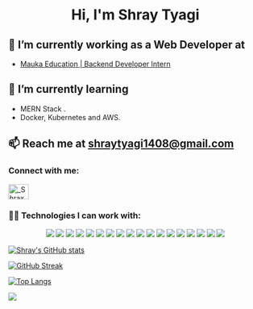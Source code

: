 <h1 align="center">Hi, I'm Shray Tyagi</h1>

## 🔭 I’m currently working as a Web Developer at 
* [Mauka Education | Backend Developer Intern](https://maukaeducation.com/)

## 🌱 I’m currently learning
* MERN Stack .
* Docker, Kubernetes and AWS.

## 📫 Reach me at **shraytyagi1408@gmail.com**

<h3>Connect with me:</h3>
<p>
<a href="https://www.linkedin.com/in/shray-tyagi/" target="blank"><img align="center" src="https://cdn.jsdelivr.net/npm/simple-icons@3.0.1/icons/linkedin.svg" alt="_ShraxO1_" height="30" width="40" /></a>
</p>

<h3 align="left">👨‍💻 Technologies I can work with:</h3>
<div class="row">
 <p align="center">
         <img src="https://img.shields.io/badge/JavaScript-F7DF1E?style=for-the-badge&logo=javascript&logoColor=black" />
         <img src="https://img.shields.io/badge/Python-F7DF1E?style=for-the-badge&logo=python&logoColor=black" />
         <img src="https://img.shields.io/badge/Linux-F7DF1E?style=for-the-badge&logo=linux&logoColor=black" />
         <img src="https://img.shields.io/badge/PostgreSQL-F7DF1E?style=for-the-badge&logo=postgresql&logoColor=black" />
         <img src="https://img.shields.io/badge/C%2B%2B-00599C?style=for-the-badge&logo=c%2B%2B&logoColor=white" />
         <img src="https://img.shields.io/badge/C-00599C?style=for-the-badge&logo=c&logoColor=white" />
         <img src="https://img.shields.io/badge/Node.js-43853D?style=for-the-badge&logo=node.js&logoColor=white" />
         <img src="https://img.shields.io/badge/Django-F7DF1E?style=for-the-badge&logo=django&logoColor=black" />
         <img src="https://img.shields.io/badge/firebase-ffca28?style=for-the-badge&logo=firebase&logoColor=white" />
         <img src="https://img.shields.io/badge/React-20232A?style=for-the-badge&logo=react&logoColor=61DAFB" />
         <img src="https://img.shields.io/badge/Redux-593D88?style=for-the-badge&logo=redux&logoColor=white" />
         <img src="https://img.shields.io/badge/React_Router-CA4245?style=for-the-badge&logo=react-router&logoColor=white" />
         <img src="https://img.shields.io/badge/MySQL-00000F?style=for-the-badge&logo=mysql&logoColor=white" />
         <img src="https://img.shields.io/badge/MongoDB-4EA94B?style=for-the-badge&logo=mongodb&logoColor=white" /> 
         <img src="https://img.shields.io/badge/Heroku-430098?style=for-the-badge&logo=heroku&logoColor=white" />
         <img src="https://img.shields.io/badge/HTML-239120?style=for-the-badge&logo=html5&logoColor=white"/>
         <img src="https://img.shields.io/badge/CSS3-1572B6?style=for-the-badge&logo=css3&logoColor=white" />
         <img src="https://img.shields.io/badge/Bootstrap-563D7C?style=for-the-badge&logo=bootstrap&logoColor=white" />
    </p>
</div>

[![Shray's GitHub stats](https://github-readme-stats.vercel.app/api?username=ShraxO1&count_private=true&show_icons=true&theme=midnight-purple&border_color=D400ff)](https://github.com/anuraghazra/github-readme-stats)

[![GitHub Streak](http://github-readme-streak-stats.herokuapp.com?user=ShraxO1&theme=highcontrast&ring=D400FF&fire=FFFFFF&currStreakLabel=D400FF&border=D400FF)](https://git.io/streak-stats)

[![Top Langs](https://github-readme-stats.vercel.app/api/top-langs/?username=ShraxO1&layout=compact&theme=midnight-purple&border_color=D400ff)](https://github.com/anuraghazra/github-readme-stats)

![](https://komarev.com/ghpvc/?username=ShraxO1&style=flat-square&label=VISITORS+👀)
